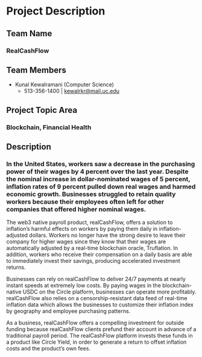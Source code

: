 # Project Description

## Team Name

### RealCashFlow

## Team Members

* Kunal Kewalramani (Computer Science)
  * 513-356-1400 | kewalrkr@mail.uc.edu

## Project Topic Area

### Blockchain, Financial Health

## Description

### In the United States, workers saw a decrease in the purchasing power of their wages by 4 percent over the last year. Despite the nominal increase in dollar-nominated wages of 5 percent, inflation rates of 9 percent pulled down real wages and harmed economic growth. Businesses struggled to retain quality workers because their employees often left for other companies that offered higher nominal wages.

The web3 native payroll product, realCashFlow, offers a solution to inflation’s harmful effects on workers by paying them daily in inflation-adjusted dollars. Workers no longer have the strong desire to leave their company for higher wages since they know that their wages are automatically adjusted by a real-time blockchain oracle, Truflation. In addition, workers who receive their compensation on a daily basis are able to immediately invest their savings, producing accelerated investment returns.

Businesses can rely on realCashFlow to deliver 24/7 payments at nearly instant speeds at extremely low costs. By paying wages in the blockchain-native USDC on the Circle platform, businesses can operate more profitably. realCashFlow also relies on a censorship-resistant data feed of real-time inflation data which allows the businesses to customize their inflation index by geography and employee purchasing patterns.

As a business, realCashFlow offers a compelling investment for outside funding because realCashFlow clients prefund their account in advance of a traditional payroll period. The realCashFlow platform invests these funds in a product like Circle Yield, in order to generate a return to offset inflation costs and the product’s own fees.
